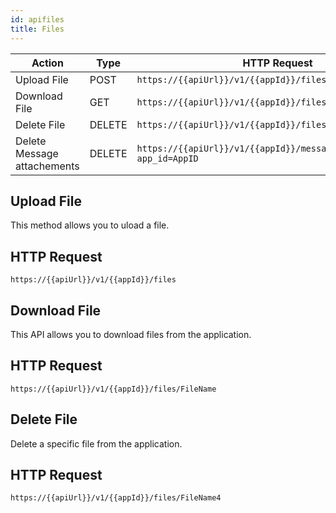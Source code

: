 ```yaml
---
id: apifiles
title: Files
---
```

|Action|Type|HTTP Request|
|---|---|---|
|Upload File|POST|`https://{{apiUrl}}/v1/{{appId}}/files`|
|Download File|GET|`https://{{apiUrl}}/v1/{{appId}}/files/FileName`|
|Delete File|DELETE|`https://{{apiUrl}}/v1/{{appId}}/files/FileName4`|
|Delete Message attachements|DELETE|`https://{{apiUrl}}/v1/{{appId}}/messages/5/attachments?app_id=AppID`|

## Upload File ##

This method allows you to uload a file.

## HTTP Request ##

`https://{{apiUrl}}/v1/{{appId}}/files`

## Download File ##

This API allows you to download files from the application.

## HTTP Request ##

`https://{{apiUrl}}/v1/{{appId}}/files/FileName`

## Delete File ##

Delete a specific file from the application.

## HTTP Request ##

`https://{{apiUrl}}/v1/{{appId}}/files/FileName4`
